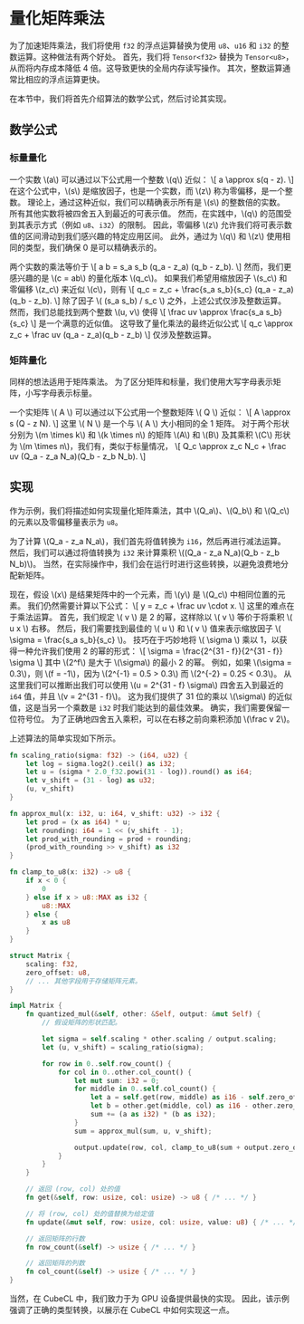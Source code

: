 # 量化矩阵乘法

为了加速矩阵乘法，我们将使用 `f32` 的浮点运算替换为使用 `u8`、`u16` 和 `i32` 的整数运算。这种做法有两个好处。
首先，我们将 `Tensor<f32>` 替换为 `Tensor<u8>`，从而将内存成本降低 4 倍。这导致更快的全局内存读写操作。
其次，整数运算通常比相应的浮点运算更快。

在本节中，我们将首先介绍算法的数学公式，然后讨论其实现。

## 数学公式

### 标量量化

一个实数 \\(a\\) 可以通过以下公式用一个整数 \\(q\\) 近似：
\\[
    a \approx s(q - z).
\\]
在这个公式中，\\(s\\) 是缩放因子，也是一个实数，而 \\(z\\) 称为零偏移，是一个整数。
理论上，通过这种近似，我们可以精确表示所有是 \\(s\\) 的整数倍的实数。
所有其他实数将被四舍五入到最近的可表示值。
然而，在实践中，\\(q\\) 的范围受到其表示方式（例如 `u8`、`i32`）的限制。
因此，零偏移 \\(z\\) 允许我们将可表示数值的区间滑动到我们感兴趣的特定应用区间。
此外，通过为 \\(q\\) 和 \\(z\\) 使用相同的类型，我们确保 0 是可以精确表示的。

两个实数的乘法等价于
\\[
  a b = s_a s_b (q_a - z_a) (q_b - z_b).
\\]
然而，我们更感兴趣的是 \\(c = ab\\) 的量化版本 \\(q_c\\)。
如果我们希望用缩放因子 \\(s_c\\) 和零偏移 \\(z_c\\) 来近似 \\(c\\)，则有
\\[
  q_c =
  z_c + \frac{s_a s_b}{s_c} (q_a - z_a) (q_b - z_b).
\\]
除了因子 \\( (s_a s_b) / s_c \\) 之外，上述公式仅涉及整数运算。
然而，我们总能找到两个整数 \\(u, v\\) 使得
\\[
  \frac uv \approx \frac{s_a s_b}{s_c}
\\]
是一个满意的近似值。
这导致了量化乘法的最终近似公式
\\[
  q_c \approx z_c + \frac uv (q_a - z_a)(q_b - z_b)
\\]
仅涉及整数运算。

### 矩阵量化

同样的想法适用于矩阵乘法。
为了区分矩阵和标量，我们使用大写字母表示矩阵，小写字母表示标量。

一个实矩阵 \\( A \\) 可以通过以下公式用一个整数矩阵 \\( Q \\) 近似：
\\[
  A \approx s (Q - z N).
\\]
这里 \\( N \\) 是一个与 \\( A \\) 大小相同的全 1 矩阵。
对于两个形状分别为 \\(m \times k\\) 和 \\(k \times n\\) 的矩阵 \\(A\\) 和 \\(B\\) 及其乘积 \\(C\\) 形状为 \\(m \times n\\)，我们有，类似于标量情况，
\\[
  Q_c \approx z_c N_c + \frac uv (Q_a - z_a N_a)(Q_b - z_b N_b).
\\]

## 实现

作为示例，我们将描述如何实现量化矩阵乘法，其中 \\(Q_a\\)、\\(Q_b\\) 和 \\(Q_c\\) 的元素以及零偏移量表示为 `u8`。

为了计算 \\(Q_a - z_a N_a\\)，我们首先将值转换为 `i16`，然后再进行减法运算。
然后，我们可以通过将值转换为 `i32` 来计算乘积 \\((Q_a - z_a N_a)(Q_b - z_b N_b)\\)。
当然，在实际操作中，我们会在运行时进行这些转换，以避免浪费地分配新矩阵。

现在，假设 \\(x\\) 是结果矩阵中的一个元素，而 \\(y\\) 是 \\(Q_c\\) 中相同位置的元素。
我们仍然需要计算以下公式：
\\[
  y = z_c + \frac uv \cdot x.
\\]
这里的难点在于乘法运算。
首先，我们规定 \\( v \\) 是 2 的幂，这样除以 \\( v \\) 等价于将乘积 \\( u x \\) 右移。
然后，我们需要找到最佳的 \\( u \\) 和 \\( v \\) 值来表示缩放因子 \\( \sigma = \frac{s_a s_b}{s_c} \\)。
技巧在于巧妙地将 \\( \sigma \\) 乘以 1，以获得一种允许我们使用 2 的幂的形式：
\\[
  \sigma = \frac{2^{31 - f}}{2^{31 - f}} \sigma
\\]
其中 \\(2^f\\) 是大于 \\(\sigma\\) 的最小 2 的幂。
例如，如果 \\(\sigma = 0.3\\)，则 \\(f = -1\\)，因为 \\(2^{-1} = 0.5 > 0.3\\) 而 \\(2^{-2} = 0.25 < 0.3\\)。
从这里我们可以推断出我们可以使用 \\(u = 2^{31 - f} \sigma\\) 四舍五入到最近的 `i64` 值，并且 \\(v = 2^{31 - f}\\)。
这为我们提供了 31 位的乘以 \\(\sigma\\) 的近似值，这是当另一个乘数是 `i32` 时我们能达到的最佳效果。
确实，我们需要保留一位符号位。
为了正确地四舍五入乘积，可以在右移之前向乘积添加 \\(\frac v 2\\)。

上述算法的简单实现如下所示。
```rust
fn scaling_ratio(sigma: f32) -> (i64, u32) {
    let log = sigma.log2().ceil() as i32;
    let u = (sigma * 2.0_f32.powi(31 - log)).round() as i64;
    let v_shift = (31 - log) as u32;
    (u, v_shift)
}

fn approx_mul(x: i32, u: i64, v_shift: u32) -> i32 {
    let prod = (x as i64) * u;
    let rounding: i64 = 1 << (v_shift - 1);
    let prod_with_rounding = prod + rounding;
    (prod_with_rounding >> v_shift) as i32
}

fn clamp_to_u8(x: i32) -> u8 {
    if x < 0 {
        0
    } else if x > u8::MAX as i32 {
        u8::MAX
    } else {
        x as u8
    }
}

struct Matrix {
    scaling: f32,
    zero_offset: u8,
    // ... 其他字段用于存储矩阵元素。
}

impl Matrix {
    fn quantized_mul(&self, other: &Self, output: &mut Self) {
        // 假设矩阵的形状匹配。

        let sigma = self.scaling * other.scaling / output.scaling;
        let (u, v_shift) = scaling_ratio(sigma);

        for row in 0..self.row_count() {
            for col in 0..other.col_count() {
                let mut sum: i32 = 0;
                for middle in 0..self.col_count() {
                    let a = self.get(row, middle) as i16 - self.zero_offset as i16;
                    let b = other.get(middle, col) as i16 - other.zero_offset as i16;
                    sum += (a as i32) * (b as i32);
                }
                sum = approx_mul(sum, u, v_shift);

                output.update(row, col, clamp_to_u8(sum + output.zero_offset as i32));
            }
        }
    }

    // 返回 (row, col) 处的值
    fn get(&self, row: usize, col: usize) -> u8 { /* ... */ }

    // 将 (row, col) 处的值替换为给定值
    fn update(&mut self, row: usize, col: usize, value: u8) { /* ... */ }

    // 返回矩阵的行数
    fn row_count(&self) -> usize { /* ... */ }

    // 返回矩阵的列数
    fn col_count(&self) -> usize { /* ... */ }
}
```
当然，在 CubeCL 中，我们致力于为 GPU 设备提供最快的实现。
因此，该示例强调了正确的类型转换，以展示在 CubeCL 中如何实现这一点。